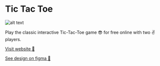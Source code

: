 # Tic Tac Toe

![alt text](https://github.com/bhashitm2/tic-tac-toe/blob/master/images/favicon.svg "tic-tac-toe game logo")

Play the classic interactive Tic-Tac-Toe game 😎 for free online with two ✌ players.

[Visit website 🚀](https://bhashitm2.github.io/tic-tac-toe/)

[See design on figma 🎨](https://www.figma.com/file/wuwxF1e2ONc7GvRAyKAV6L/Tic-Tac-Toe-Project?node-id=0%3A1)
